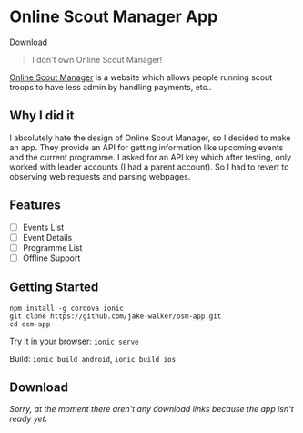 # Online Scout Manager App

[Download](#download)

> I don't own Online Scout Manager!

[Online Scout Manager](https://www.onlinescoutmanager.co.uk/) is a website which allows people running scout troops to have less admin by handling payments, etc..

## Why I did it

I absolutely hate the design of Online Scout Manager, so I decided to make an app. They provide an API for getting information like upcoming events and the current programme. I asked for an API key which after testing, only worked with leader accounts (I had a parent account). So I had to revert to observing web requests and parsing webpages.

## Features

- [ ] Events List
- [ ] Event Details
- [ ] Programme List
- [ ] Offline Support

## Getting Started

```
npm install -g cordova ionic
git clone https://github.com/jake-walker/osm-app.git
cd osm-app
```

Try it in your browser: `ionic serve`

Build: `ionic build android`, `ionic build ios`.

## Download

*Sorry, at the moment there aren't any download links because the app isn't ready yet.*
